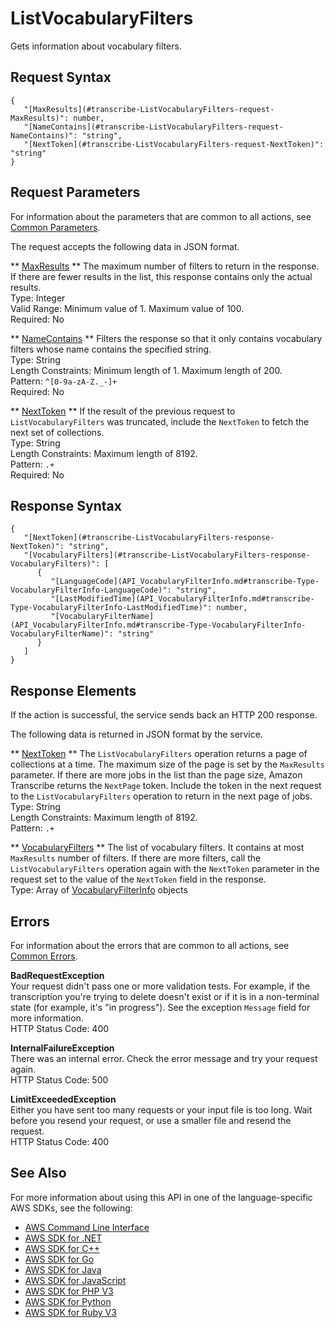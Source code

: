 # ListVocabularyFilters<a name="API_ListVocabularyFilters"></a>

Gets information about vocabulary filters\.

## Request Syntax<a name="API_ListVocabularyFilters_RequestSyntax"></a>

```
{
   "[MaxResults](#transcribe-ListVocabularyFilters-request-MaxResults)": number,
   "[NameContains](#transcribe-ListVocabularyFilters-request-NameContains)": "string",
   "[NextToken](#transcribe-ListVocabularyFilters-request-NextToken)": "string"
}
```

## Request Parameters<a name="API_ListVocabularyFilters_RequestParameters"></a>

For information about the parameters that are common to all actions, see [Common Parameters](CommonParameters.md)\.

The request accepts the following data in JSON format\.

 ** [MaxResults](#API_ListVocabularyFilters_RequestSyntax) **   <a name="transcribe-ListVocabularyFilters-request-MaxResults"></a>
The maximum number of filters to return in the response\. If there are fewer results in the list, this response contains only the actual results\.  
Type: Integer  
Valid Range: Minimum value of 1\. Maximum value of 100\.  
Required: No

 ** [NameContains](#API_ListVocabularyFilters_RequestSyntax) **   <a name="transcribe-ListVocabularyFilters-request-NameContains"></a>
Filters the response so that it only contains vocabulary filters whose name contains the specified string\.  
Type: String  
Length Constraints: Minimum length of 1\. Maximum length of 200\.  
Pattern: `^[0-9a-zA-Z._-]+`   
Required: No

 ** [NextToken](#API_ListVocabularyFilters_RequestSyntax) **   <a name="transcribe-ListVocabularyFilters-request-NextToken"></a>
If the result of the previous request to `ListVocabularyFilters` was truncated, include the `NextToken` to fetch the next set of collections\.  
Type: String  
Length Constraints: Maximum length of 8192\.  
Pattern: `.+`   
Required: No

## Response Syntax<a name="API_ListVocabularyFilters_ResponseSyntax"></a>

```
{
   "[NextToken](#transcribe-ListVocabularyFilters-response-NextToken)": "string",
   "[VocabularyFilters](#transcribe-ListVocabularyFilters-response-VocabularyFilters)": [ 
      { 
         "[LanguageCode](API_VocabularyFilterInfo.md#transcribe-Type-VocabularyFilterInfo-LanguageCode)": "string",
         "[LastModifiedTime](API_VocabularyFilterInfo.md#transcribe-Type-VocabularyFilterInfo-LastModifiedTime)": number,
         "[VocabularyFilterName](API_VocabularyFilterInfo.md#transcribe-Type-VocabularyFilterInfo-VocabularyFilterName)": "string"
      }
   ]
}
```

## Response Elements<a name="API_ListVocabularyFilters_ResponseElements"></a>

If the action is successful, the service sends back an HTTP 200 response\.

The following data is returned in JSON format by the service\.

 ** [NextToken](#API_ListVocabularyFilters_ResponseSyntax) **   <a name="transcribe-ListVocabularyFilters-response-NextToken"></a>
The `ListVocabularyFilters` operation returns a page of collections at a time\. The maximum size of the page is set by the `MaxResults` parameter\. If there are more jobs in the list than the page size, Amazon Transcribe returns the `NextPage` token\. Include the token in the next request to the `ListVocabularyFilters` operation to return in the next page of jobs\.  
Type: String  
Length Constraints: Maximum length of 8192\.  
Pattern: `.+` 

 ** [VocabularyFilters](#API_ListVocabularyFilters_ResponseSyntax) **   <a name="transcribe-ListVocabularyFilters-response-VocabularyFilters"></a>
The list of vocabulary filters\. It contains at most `MaxResults` number of filters\. If there are more filters, call the `ListVocabularyFilters` operation again with the `NextToken` parameter in the request set to the value of the `NextToken` field in the response\.  
Type: Array of [VocabularyFilterInfo](API_VocabularyFilterInfo.md) objects

## Errors<a name="API_ListVocabularyFilters_Errors"></a>

For information about the errors that are common to all actions, see [Common Errors](CommonErrors.md)\.

 **BadRequestException**   
Your request didn't pass one or more validation tests\. For example, if the transcription you're trying to delete doesn't exist or if it is in a non\-terminal state \(for example, it's "in progress"\)\. See the exception `Message` field for more information\.  
HTTP Status Code: 400

 **InternalFailureException**   
There was an internal error\. Check the error message and try your request again\.  
HTTP Status Code: 500

 **LimitExceededException**   
Either you have sent too many requests or your input file is too long\. Wait before you resend your request, or use a smaller file and resend the request\.  
HTTP Status Code: 400

## See Also<a name="API_ListVocabularyFilters_SeeAlso"></a>

For more information about using this API in one of the language\-specific AWS SDKs, see the following:
+  [AWS Command Line Interface](https://docs.aws.amazon.com/goto/aws-cli/transcribe-2017-10-26/ListVocabularyFilters) 
+  [AWS SDK for \.NET](https://docs.aws.amazon.com/goto/DotNetSDKV3/transcribe-2017-10-26/ListVocabularyFilters) 
+  [AWS SDK for C\+\+](https://docs.aws.amazon.com/goto/SdkForCpp/transcribe-2017-10-26/ListVocabularyFilters) 
+  [AWS SDK for Go](https://docs.aws.amazon.com/goto/SdkForGoV1/transcribe-2017-10-26/ListVocabularyFilters) 
+  [AWS SDK for Java](https://docs.aws.amazon.com/goto/SdkForJava/transcribe-2017-10-26/ListVocabularyFilters) 
+  [AWS SDK for JavaScript](https://docs.aws.amazon.com/goto/AWSJavaScriptSDK/transcribe-2017-10-26/ListVocabularyFilters) 
+  [AWS SDK for PHP V3](https://docs.aws.amazon.com/goto/SdkForPHPV3/transcribe-2017-10-26/ListVocabularyFilters) 
+  [AWS SDK for Python](https://docs.aws.amazon.com/goto/boto3/transcribe-2017-10-26/ListVocabularyFilters) 
+  [AWS SDK for Ruby V3](https://docs.aws.amazon.com/goto/SdkForRubyV3/transcribe-2017-10-26/ListVocabularyFilters) 